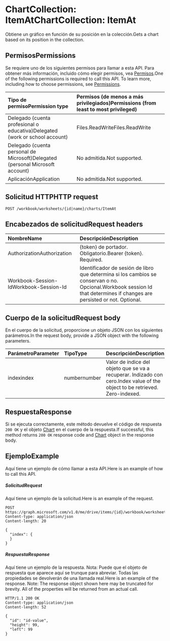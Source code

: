 # <a name="chartcollection-itemat"></a><span data-ttu-id="26d0a-101">ChartCollection: ItemAt</span><span class="sxs-lookup"><span data-stu-id="26d0a-101">ChartCollection: ItemAt</span></span>

<span data-ttu-id="26d0a-102">Obtiene un gráfico en función de su posición en la colección.</span><span class="sxs-lookup"><span data-stu-id="26d0a-102">Gets a chart based on its position in the collection.</span></span>
## <a name="permissions"></a><span data-ttu-id="26d0a-103">Permisos</span><span class="sxs-lookup"><span data-stu-id="26d0a-103">Permissions</span></span>
<span data-ttu-id="26d0a-p101">Se requiere uno de los siguientes permisos para llamar a esta API. Para obtener más información, incluido cómo elegir permisos, vea [Permisos](../../../concepts/permissions_reference.md).</span><span class="sxs-lookup"><span data-stu-id="26d0a-p101">One of the following permissions is required to call this API. To learn more, including how to choose permissions, see [Permissions](../../../concepts/permissions_reference.md).</span></span>

|<span data-ttu-id="26d0a-106">Tipo de permiso</span><span class="sxs-lookup"><span data-stu-id="26d0a-106">Permission type</span></span>      | <span data-ttu-id="26d0a-107">Permisos (de menos a más privilegiados)</span><span class="sxs-lookup"><span data-stu-id="26d0a-107">Permissions (from least to most privileged)</span></span>              |
|:--------------------|:---------------------------------------------------------|
|<span data-ttu-id="26d0a-108">Delegado (cuenta profesional o educativa)</span><span class="sxs-lookup"><span data-stu-id="26d0a-108">Delegated (work or school account)</span></span> | <span data-ttu-id="26d0a-109">Files.ReadWrite</span><span class="sxs-lookup"><span data-stu-id="26d0a-109">Files.ReadWrite</span></span>    |
|<span data-ttu-id="26d0a-110">Delegado (cuenta personal de Microsoft)</span><span class="sxs-lookup"><span data-stu-id="26d0a-110">Delegated (personal Microsoft account)</span></span> | <span data-ttu-id="26d0a-111">No admitida.</span><span class="sxs-lookup"><span data-stu-id="26d0a-111">Not supported.</span></span>    |
|<span data-ttu-id="26d0a-112">Aplicación</span><span class="sxs-lookup"><span data-stu-id="26d0a-112">Application</span></span> | <span data-ttu-id="26d0a-113">No admitida.</span><span class="sxs-lookup"><span data-stu-id="26d0a-113">Not supported.</span></span> |

## <a name="http-request"></a><span data-ttu-id="26d0a-114">Solicitud HTTP</span><span class="sxs-lookup"><span data-stu-id="26d0a-114">HTTP request</span></span>
<!-- { "blockType": "ignored" } -->
```http
POST /workbook/worksheets/{id|name}/charts/ItemAt

```
## <a name="request-headers"></a><span data-ttu-id="26d0a-115">Encabezados de solicitud</span><span class="sxs-lookup"><span data-stu-id="26d0a-115">Request headers</span></span>
| <span data-ttu-id="26d0a-116">Nombre</span><span class="sxs-lookup"><span data-stu-id="26d0a-116">Name</span></span>       | <span data-ttu-id="26d0a-117">Descripción</span><span class="sxs-lookup"><span data-stu-id="26d0a-117">Description</span></span>|
|:---------------|:----------|
| <span data-ttu-id="26d0a-118">Authorization</span><span class="sxs-lookup"><span data-stu-id="26d0a-118">Authorization</span></span>  | <span data-ttu-id="26d0a-p102">{token} de portador. Obligatorio.</span><span class="sxs-lookup"><span data-stu-id="26d0a-p102">Bearer {token}. Required.</span></span> |
| <span data-ttu-id="26d0a-121">Workbook-Session-Id</span><span class="sxs-lookup"><span data-stu-id="26d0a-121">Workbook-Session-Id</span></span>  | <span data-ttu-id="26d0a-p103">Identificador de sesión de libro que determina si los cambios se conservan o no. Opcional.</span><span class="sxs-lookup"><span data-stu-id="26d0a-p103">Workbook session Id that determines if changes are persisted or not. Optional.</span></span>|

## <a name="request-body"></a><span data-ttu-id="26d0a-124">Cuerpo de la solicitud</span><span class="sxs-lookup"><span data-stu-id="26d0a-124">Request body</span></span>
<span data-ttu-id="26d0a-125">En el cuerpo de la solicitud, proporcione un objeto JSON con los siguientes parámetros.</span><span class="sxs-lookup"><span data-stu-id="26d0a-125">In the request body, provide a JSON object with the following parameters.</span></span>

| <span data-ttu-id="26d0a-126">Parámetro</span><span class="sxs-lookup"><span data-stu-id="26d0a-126">Parameter</span></span>    | <span data-ttu-id="26d0a-127">Tipo</span><span class="sxs-lookup"><span data-stu-id="26d0a-127">Type</span></span>   |<span data-ttu-id="26d0a-128">Descripción</span><span class="sxs-lookup"><span data-stu-id="26d0a-128">Description</span></span>|
|:---------------|:--------|:----------|
|<span data-ttu-id="26d0a-129">index</span><span class="sxs-lookup"><span data-stu-id="26d0a-129">index</span></span>|<span data-ttu-id="26d0a-130">number</span><span class="sxs-lookup"><span data-stu-id="26d0a-130">number</span></span>|<span data-ttu-id="26d0a-p104">Valor de índice del objeto que se va a recuperar. Indizado con cero.</span><span class="sxs-lookup"><span data-stu-id="26d0a-p104">Index value of the object to be retrieved. Zero-indexed.</span></span>|

## <a name="response"></a><span data-ttu-id="26d0a-133">Respuesta</span><span class="sxs-lookup"><span data-stu-id="26d0a-133">Response</span></span>

<span data-ttu-id="26d0a-134">Si se ejecuta correctamente, este método devuelve el código de respuesta `200 OK` y el objeto [Chart](../resources/chart.md) en el cuerpo de la respuesta.</span><span class="sxs-lookup"><span data-stu-id="26d0a-134">If successful, this method returns `200 OK` response code and [Chart](../resources/chart.md) object in the response body.</span></span>

## <a name="example"></a><span data-ttu-id="26d0a-135">Ejemplo</span><span class="sxs-lookup"><span data-stu-id="26d0a-135">Example</span></span>
<span data-ttu-id="26d0a-136">Aquí tiene un ejemplo de cómo llamar a esta API.</span><span class="sxs-lookup"><span data-stu-id="26d0a-136">Here is an example of how to call this API.</span></span>
##### <a name="request"></a><span data-ttu-id="26d0a-137">Solicitud</span><span class="sxs-lookup"><span data-stu-id="26d0a-137">Request</span></span>
<span data-ttu-id="26d0a-138">Aquí tiene un ejemplo de la solicitud.</span><span class="sxs-lookup"><span data-stu-id="26d0a-138">Here is an example of the request.</span></span>
<!-- {
  "blockType": "request",
  "name": "chartcollection_itemat"
}-->
```http
POST https://graph.microsoft.com/v1.0/me/drive/items/{id}/workbook/worksheets/{id|name}/charts/ItemAt
Content-type: application/json
Content-length: 20

{
  "index": {
  }
}
```

##### <a name="response"></a><span data-ttu-id="26d0a-139">Respuesta</span><span class="sxs-lookup"><span data-stu-id="26d0a-139">Response</span></span>
<span data-ttu-id="26d0a-p105">Aquí tiene un ejemplo de la respuesta. Nota: Puede que el objeto de respuesta que aparece aquí se trunque para abreviar. Todas las propiedades se devolverán de una llamada real.</span><span class="sxs-lookup"><span data-stu-id="26d0a-p105">Here is an example of the response. Note: The response object shown here may be truncated for brevity. All of the properties will be returned from an actual call.</span></span>
<!-- {
  "blockType": "response",
  "truncated": true,
  "@odata.type": "microsoft.graph.chart"
} -->
```http
HTTP/1.1 200 OK
Content-type: application/json
Content-length: 52

{
  "id": "id-value",
  "height": 99,
  "left": 99
}
```

<!-- uuid: 8fcb5dbc-d5aa-4681-8e31-b001d5168d79
2015-10-25 14:57:30 UTC -->
<!-- {
  "type": "#page.annotation",
  "description": "ChartCollection: ItemAt",
  "keywords": "",
  "section": "documentation",
  "tocPath": ""
}-->
